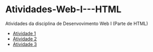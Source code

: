 # Atividades-Web-I---HTML
Atividades da disciplina de Desenvovimento Web I (Parte de HTML)
- [Atividade 1](atividade1.html)
- [Atividade 2](atividade2.html)
- [Atividade 3](atividade3.html)
